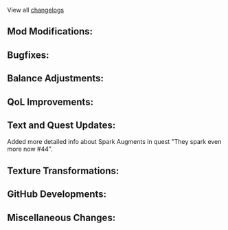 
View all [changelogs](https://github.com/Divine-Journey-2/Divine-Journey-2/tree/main/changelog)

## Mod Modifications:



## Bugfixes:



## Balance Adjustments:



## QoL Improvements:



## Text and Quest Updates:

Added more detailed info about Spark Augments in quest "They spark even more now #44".

## Texture Transformations:



## GitHub Developments:



## Miscellaneous Changes:
